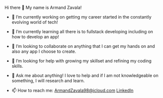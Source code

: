 Hi there 👋 My name is Armand Zavala!

- 🔭 I’m currently working on getting my career started in the constantly evolving world of tech!
  
- 🌱 I’m currently learning all there is to fullstack developing including on how to develop an app!

- 👯 I’m looking to collaborate on anything that I can get my hands on and also any app I choose to create.

- 🤔 I’m looking for help with growing my skillset and refining my coding skills.

- 💬 Ask me about anything! I love to help and if I am not knowledgeable on something, I will research and learn.

- 📫 How to reach me: 
ArmandZavala98@icloud.com 
[LinkedIn](https://www.linkedin.com/in/armand-zavala-619588159?lipi=urn%3Ali%3Apage%3Ad_flagship3_profile_view_base_contact_details%3BQQWa3TSISiaTawSlqkhZWA%3D%3D)

